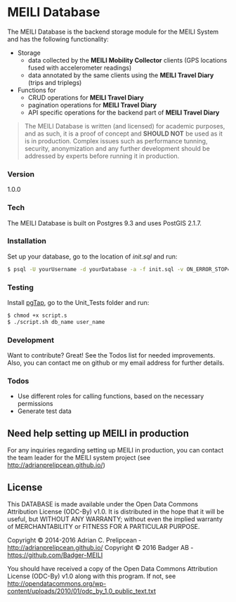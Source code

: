 # MEILI Database

The MEILI Database is the backend storage module for the MEILI System and has the following functionality:

- Storage
    - data collected by the **MEILI Mobility Collector** clients (GPS locations fused with accelerometer readings) 
    - data annotated by the same clients using the **MEILI Travel Diary** (trips and triplegs)
- Functions for
  - CRUD operations for **MEILI Travel Diary**
  - pagination operations for **MEILI Travel Diary**
  - API specific operations for the backend part of **MEILI Travel Diary** 

> The MEILI Database is written (and licensed) for academic purposes, and as such, it is a proof of concept and **SHOULD NOT** be used as it is in production. Complex issues such as performance tunning, security, anonymization and any further development should be addressed by experts before running it in production.

### Version
1.0.0

### Tech

The MEILI Database is built on Postgres 9.3 and uses PostGIS 2.1.7.

### Installation

Set up your database, go to the location of *init.sql* and run:

```sh
$ psql -U yourUsername -d yourDatabase -a -f init.sql -v ON_ERROR_STOP=1
```

### Testing

Install [pgTap](http://pgtap.org/), go to the Unit_Tests folder and run: 

```sh
$ chmod +x script.s  
$ ./script.sh db_name user_name
```

### Development

Want to contribute? Great! See the Todos list for needed improvements. Also, you can contact me on github or my email address for further details. 
 
### Todos

 - Use different roles for calling functions, based on the necessary permissions
 - Generate test data 

Need help setting up MEILI in production
----
For any inquiries regarding setting up MEILI in production, you can contact the team leader for the MEILI system project (see http://adrianprelipcean.github.io/)

License
----

This DATABASE is made available under the Open Data Commons Attribution License (ODC-By) v1.0. It is distributed in the hope that it will be useful, but WITHOUT ANY WARRANTY; without even the implied warranty of MERCHANTABILITY or FITNESS FOR A PARTICULAR PURPOSE.

Copyright &copy; 2014-2016 Adrian C. Prelipcean - http://adrianprelipcean.github.io/ 
Copyright &copy; 2016 Badger AB - https://github.com/Badger-MEILI

You should have received a copy of the Open Data Commons Attribution License (ODC-By) v1.0 along with this program.  If not, see http://opendatacommons.org/wp-content/uploads/2010/01/odc_by_1.0_public_text.txt
